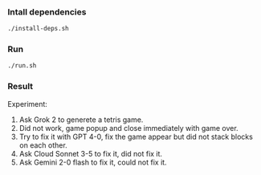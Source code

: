 ### Intall dependencies

```bash
./install-deps.sh
```

### Run

```bash
./run.sh
```

### Result

Experiment:

1. Ask Grok 2 to generete a tetris game.
2. Did not work, game popup and close immediately with game over.
3. Try to fix it with GPT 4-0, fix the game appear but did not stack blocks on each other.
4. Ask Cloud Sonnet 3-5 to fix it, did not fix it.
5. Ask Gemini 2-0 flash to fix it, could not fix it.